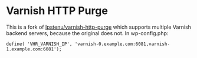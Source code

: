 Varnish HTTP Purge
==================

This is a fork of [Ipstenu/varnish-http-purge](https://github.com/Ipstenu/varnish-http-purge) which supports multiple Varnish backend servers, because the original does not.  In wp-config.php:

```
define( 'VHR_VARNISH_IP', 'varnish-0.example.com:6081,varnish-1.example.com:6081');
```
